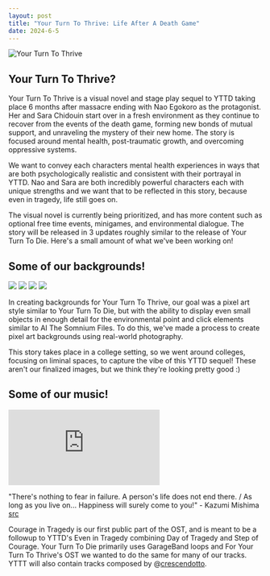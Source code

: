 ```yaml
---
layout: post
title: "Your Turn To Thrive: Life After A Death Game"
date: 2024-6-5
---
```


![Your Turn To Thrive](https://64.media.tumblr.com/2134d3f6532811052761a2f7bd844fbc/9a2cfcd3b76922c9-d3/s1280x1920/663d31ff79e71c0c1fd25ebe895dd6b0bf27741a.pnj)

## Your Turn To Thrive?
Your Turn To Thrive is a visual novel and stage play sequel to YTTD taking place 6 months after massacre ending with Nao Egokoro as the protagonist. Her and Sara Chidouin start over in a fresh environment as they continue to recover from the events of the death game, forming new bonds of mutual support, and unraveling the mystery of their new home. The story is focused around mental health, post-traumatic growth, and overcoming oppressive systems.

We want to convey each characters mental health experiences in ways that are both psychologically realistic and consistent with their portrayal in YTTD. Nao and Sara are both incredibly powerful characters each with unique strengths and we want that to be reflected in this story, because even in tragedy, life still goes on.

The visual novel is currently being prioritized, and has more content such as optional free time events, minigames, and environmental dialogue. The story will be released in 3 updates roughly similar to the release of Your Turn To Die. Here's a small amount of what we've been working on!

## Some of our backgrounds!
![](https://64.media.tumblr.com/c56e72af73ac49f808a5b8b9274285a2/9a2cfcd3b76922c9-0b/s1280x1920/3363c3d626af7695f72523eca74cfaab21ca4cec.jpg)
![](https://64.media.tumblr.com/fea3ef80023451748ed3dc9e88ed3712/9a2cfcd3b76922c9-6e/s400x600/2f7c3ae73fd4760293347790014acb23d6b7482c.jpg)
![](https://64.media.tumblr.com/717a77fcf05ccaebb7506ab4a6725b74/9a2cfcd3b76922c9-11/s400x600/5b319dfc008f648dce879beb4eddab08491cd27b.jpg)
![](https://64.media.tumblr.com/78f4c5432290143bb6fca79ff7795c70/9a2cfcd3b76922c9-42/s400x600/2e6f9df29b1db1dd4c16cc12d541ec357a5fdeb4.jpg)

In creating backgrounds for Your Turn To Thrive, our goal was a pixel art style similar to Your Turn To Die, but with the ability to display even small objects in enough detail for the environmental point and click elements similar to AI The Somnium Files. To do this, we've made a process to create pixel art backgrounds using real-world photography.

This story takes place in a college setting, so we went around colleges, focusing on liminal spaces, to capture the vibe of this YTTD sequel! These aren't our finalized images, but we think they're looking pretty good :)

## Some of our music!
<iframe src="https://www.youtube.com/embed/x-OJhpYuZiE" frameborder="0" allowfullscreen></iframe>

"There's nothing to fear in failure. A person's life does not end there. / As long as you live on... Happiness will surely come to you!" - Kazumi Mishima [src](https://yourturntodie.fandom.com/wiki/Chapter_1,_Part_Two/Prologue)

Courage in Tragedy is our first public part of the OST, and is meant to be a followup to YTTD's Even in Tragedy combining Day of Tragedy and Step of Courage. Your Turn To Die primarily uses GarageBand loops and For Your Turn To Thrive's OST we wanted to do the same for many of our tracks. YTTT will also contain tracks composed by @[crescendotto](https://crescendotto.com/).